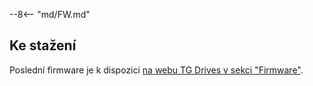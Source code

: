--8<-- "md/FW.md"

## Ke stažení
Poslední firmware je k dispozici [na webu TG Drives v sekci "Firmware"](https://dev025.tgdrives.cz/cs/products/servodrives/681#firmwaresection).